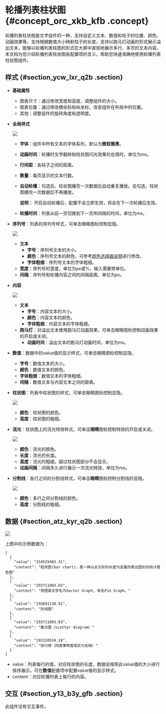 # 轮播列表柱状图 {#concept_orc_xkb_kfb .concept}

轮播列表柱状图是文字组件的一种，支持自定义文本、数值和柱子的位置、颜色、动画效果等，支持根据数值大小映射柱子的长度，支持以跑马灯动画的形式展示溢出文本，能够以轮播列表柱图的形式在大屏中直观地展示多行、多页的文本内容。本文档为您介绍轮播列表柱状图各配置项的含义，帮助您快速准确地使用轮播列表柱状图组件。

## 样式 {#section_ycw_lxr_q2b .section}

-   **基础属性**

    -   图表尺寸：通过修改宽度和高度，调整组件的大小。
    -   图表位置：通过修改横坐标和纵坐标，改变组件在布局中的位置。
    -   其他：调整组件的旋转角度和透明度。
-   **全局样式**

    ![](http://static-aliyun-doc.oss-cn-hangzhou.aliyuncs.com/assets/img/22639/155774013213360_zh-CN.png)

    -   **字体**：组件中所有文本的字体系列，默认为**微软雅黑**。
    -   **动画时间**：轮播时文字翻转和柱状图闪光效果的总用时，单位为ms。
    -   **行间距**：各柱子之间的距离。
    -   **数量**：每页显示的文本行数。
    -   **自动轮播**：勾选后，柱状图播完一次数据后自动重复播放。去勾选，柱状图播完一次数据后不再播放。

        **说明：** 开启自动轮播后，配置不会立即生效，将会在下一次轮播后生效。

    -   **轮播时间**：列表从前一页切换到下一页所间隔的时间，单位为ms。
-   **序列号**：列表的序列号样式，可单击眼睛图标控制显隐。

    ![](http://static-aliyun-doc.oss-cn-hangzhou.aliyuncs.com/assets/img/22639/155774013213361_zh-CN.png)

    -   **文本** 
        -   **字号**：序列号文本的大小。
        -   **颜色**：序列号文本的颜色，可参考[颜色选择器说明](cn.zh-CN/用户指南/管理组件/设置组件样式/配置项说明.md#section_kdw_vj4_t2b)进行修改。
        -   **字体粗细**：序列号文本的字体粗细。
    -   **宽度**：序列号的宽度，单位为px或%，输入需要带单位。
    -   **间隔**：序列号和轮播内容之间的间隔距离，单位为px。
-   **内容**

    ![](http://static-aliyun-doc.oss-cn-hangzhou.aliyuncs.com/assets/img/22639/155774013213362_zh-CN.png)

    -   **文本** 
        -   **字号**：内容文本的大小。
        -   **颜色**：内容文本的颜色。
        -   **字体粗细**：内容文本的字体粗细。
    -   **跑马灯**：对溢出文本使用跑马灯动画效果，可单击眼睛图标控制动画效果的开启或关闭。
        -   **动画时间**：溢出文本的跑马灯动画时间，单位为ms。
-   **数值**：数据中的value值的显示样式，可单击眼睛图标控制显隐。
    -   **字号**：数值文本的大小。
    -   **颜色**：数值文本的颜色。
    -   **字体粗细**：数值文本的字体粗细。
    -   **间隔**：数值文本与内容文本之间的距离。
-   **柱状图**：列表中柱状图的样式，可单击眼睛图标控制显隐。

    ![](http://static-aliyun-doc.oss-cn-hangzhou.aliyuncs.com/assets/img/22639/155774013313363_zh-CN.png)

    -   **颜色**：柱状图的颜色。
    -   **高度**：柱状图的粗细。
-   **流光**：柱状图上的流光特效样式，可单击**眼睛**图标控制特效的开启或关闭。

    ![](http://static-aliyun-doc.oss-cn-hangzhou.aliyuncs.com/assets/img/22639/155774013313364_zh-CN.png)

    -   **颜色**：流光的颜色。
    -   **长度**：流光的长度。
    -   **高度**：流光的粗细，超过柱状图部分不会显示。
    -   **动画间隔**：间隔多久进行展示一次流光特效，单位为ms。
-   **分割线**：各行之间的分割线样式，可单击**眼睛**图标控制分割线的显隐。

    ![](http://static-aliyun-doc.oss-cn-hangzhou.aliyuncs.com/assets/img/22639/155774013313365_zh-CN.png)

    -   **颜色**：多行之间分割线的颜色。
    -   **高度**：分割线的粗细。

## 数据 {#section_atz_kyr_q2b .section}

![](images/13366_zh-CN_source.png)

上图中的示例数据为：

``` {#codeblock_6iv_lnt_2qy}
[
  {
    "value": "314529403.31",
    "content": "柱状图(bar chart)，是一种以长方形的长度为变量的表达图形的统计报告图"
  },
  {
    "value": "293711093.03",
    "content": "饼图英文学名为Sector Graph, 有名Pie Graph。"
  },
  {
    "value": "193691138.91",
    "content": "折线图"
  },
  {
    "value": "293711093.03",
    "content": "散点图（scatter diagram）"
  },
  {
    "value": "193120534.18",
    "content": "排行榜（同类事物客观实力反映）"
  }
]
```

-   value：列表每行的值，对应柱状图的长度，数据会按照此value值的大小进行排序展示。可在**数值**配置项中配置value值的显示样式。
-   content：对应轮播列表上每行的内容。

## 交互 {#section_y13_b3y_gfb .section}

此组件没有交互事件。

